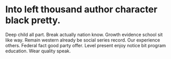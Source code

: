 
# Into left thousand author character black pretty.
Deep child all part. Break actually nation know. Growth evidence school sit like way. Remain western already be social series record.
Our experience others. Federal fact good party offer. Level present enjoy notice bit program education. Wear quality speak.